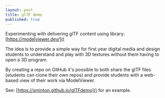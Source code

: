 ```yaml
---
layout: post
title: glTF demo
published: true
---
```

Experimenting with delivering glTF content using library: [https://modelviewer.dev/]()

The idea is to provide a simple way for first year digital media and design students to understand and play with 3D textures without them having to open a 3D program.

By creating a repo on GitHub it's possible to both share the glTF files (students can clone their own repos) and provide students with a web-based view of their work via ModelViewer.

See: [https://sminton.github.io/glTFdemo]() for an example.

